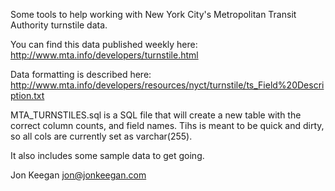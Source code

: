 
Some tools to help working with New York City's Metropolitan Transit Authority turnstile data.

You can find this data published weekly here:
http://www.mta.info/developers/turnstile.html

Data formatting is described here:
http://www.mta.info/developers/resources/nyct/turnstile/ts_Field%20Description.txt

MTA_TURNSTILES.sql is a SQL file that will create a new table with the correct column counts, 
and field names. Tihs is meant to be quick and dirty, so all cols are currently set as varchar(255).

It also includes some sample data to get going.

Jon Keegan
jon@jonkeegan.com